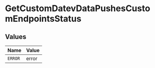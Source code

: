# GetCustomDatevDataPushesCustomEndpointsStatus


## Values

| Name    | Value   |
| ------- | ------- |
| `ERROR` | error   |